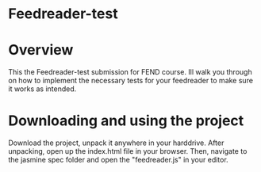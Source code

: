 # Feedreader-test
# Overview
This the Feedreader-test submission for FEND course. Ill walk you through on how to implement the necessary tests for your feedreader to make sure it works as intended.

# Downloading and using the project
Download the project, unpack it anywhere in your harddrive. After unpacking, open up the index.html file in your browser. Then, navigate to the jasmine spec folder and open the "feedreader.js" in your editor.
